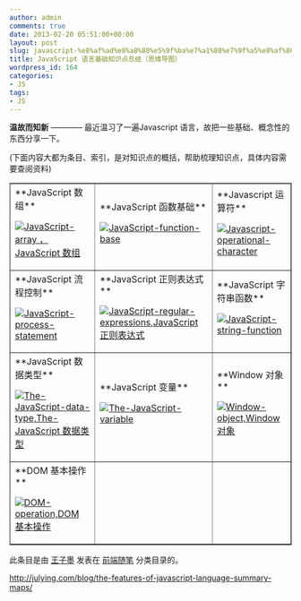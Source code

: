 ```yaml
---
author: admin
comments: true
date: 2013-02-20 05:51:00+00:00
layout: post
slug: javascript-%e8%af%ad%e8%a8%80%e5%9f%ba%e7%a1%80%e7%9f%a5%e8%af%86%e7%82%b9%e6%80%bb%e7%bb%93%ef%bc%88%e6%80%9d%e7%bb%b4%e5%af%bc%e5%9b%be%ef%bc%89
title: JavaScript 语言基础知识点总结（思维导图）
wordpress_id: 164
categories:
- JS
tags:
- JS
---
```










**温故而知新** ———— 最近温习了一遍Javascript 语言，故把一些基础、概念性的东西分享一下。





(下面内容大都为条目、索引，是对知识点的概括，帮助梳理知识点，具体内容需要查阅资料)














<table cellpadding="15" width="600" align="center" cellspacing="0" border="1" >
<tbody >
<tr >

<td style="word-wrap:break-word" >**JavaScript 数组**  

[![JavaScript-array ，JavaScript 数组](http://akmumu-wordpress.stor.sinaapp.com/wp-content/uploads/pic/other_site/julying_com_JavaScript-array-86x150.gif)](http://julying.com/blog/uploadfile/2012/11/JavaScript-array.gif)
</td>

<td style="word-wrap:break-word" >**JavaScript 函数基础**  

[![JavaScript-function-base](http://akmumu-wordpress.stor.sinaapp.com/wp-content/uploads/pic/other_site/julying_com_JavaScript-function-base-85x150.gif)](http://julying.com/blog/uploadfile/2012/11/JavaScript-function-base.gif)
</td>

<td style="word-wrap:break-word" >**Javascript 运算符**  

[![Javascript-operational-character](http://akmumu-wordpress.stor.sinaapp.com/wp-content/uploads/pic/other_site/julying_com_Javascript-operational-character-34x150.gif)](http://julying.com/blog/uploadfile/2012/11/Javascript-operational-character.gif)
</td>
</tr>
<tr >

<td style="word-wrap:break-word" >**JavaScript 流程控制**  

[![JavaScript-process-statement](http://akmumu-wordpress.stor.sinaapp.com/wp-content/uploads/pic/other_site/julying_com_JavaScript-process-statement-61x150.gif)](http://julying.com/blog/uploadfile/2012/11/JavaScript-process-statement.gif)
</td>

<td style="word-wrap:break-word" >**JavaScript 正则表达式**  

[![JavaScript-regular-expressions,JavaScript 正则表达式](http://akmumu-wordpress.stor.sinaapp.com/wp-content/uploads/pic/other_site/julying_com_JavaScript-regular-expressions-61x150.gif)](http://julying.com/blog/uploadfile/2012/11/JavaScript-regular-expressions.gif)
</td>

<td style="word-wrap:break-word" >**JavaScript 字符串函数**  

[![JavaScript-string-function](http://akmumu-wordpress.stor.sinaapp.com/wp-content/uploads/pic/other_site/julying_com_JavaScript-string-function-64x150.gif)](http://julying.com/blog/uploadfile/2012/11/JavaScript-string-function.gif)
</td>
</tr>
<tr >

<td style="word-wrap:break-word" >**JavaScript 数据类型**  

[![The-JavaScript-data-type,The-JavaScript 数据类型](http://akmumu-wordpress.stor.sinaapp.com/wp-content/uploads/pic/other_site/julying_com_The-JavaScript-data-type-46x150.gif)](http://julying.com/blog/uploadfile/2012/11/The-JavaScript-data-type-1.gif)
</td>

<td style="word-wrap:break-word" >**JavaScript 变量**  

[![The-JavaScript-variable](http://akmumu-wordpress.stor.sinaapp.com/wp-content/uploads/pic/other_site/julying_com_The-JavaScript-variable-90x150.gif)](http://julying.com/blog/uploadfile/2012/11/The-JavaScript-variable.gif)
</td>

<td style="word-wrap:break-word" >**Window 对象**  

[![Window-object,Window 对象](http://akmumu-wordpress.stor.sinaapp.com/wp-content/uploads/pic/other_site/julying_com_Window-object-34x150.gif)](http://julying.com/blog/uploadfile/2012/11/Window-object.gif)
</td>
</tr>
<tr >

<td style="word-wrap:break-word" >**DOM 基本操作**  

[![DOM-operation,DOM 基本操作](http://akmumu-wordpress.stor.sinaapp.com/wp-content/uploads/pic/other_site/julying_com_DOM-operation-73x150.gif)](http://julying.com/blog/uploadfile/2012/11/DOM-operation.gif)
</td>

<td style="word-wrap:break-word" >
</td>

<td style="word-wrap:break-word" >
</td>
</tr>
</tbody>
</table>






此条目是由 [王子墨](http://julying.com/blog/author/julying/) 发表在 [前端随笔](http://julying.com/blog/category/web-knowledge-essay/) 分类目录的。





http://julying.com/blog/the-features-of-javascript-language-summary-maps/  





